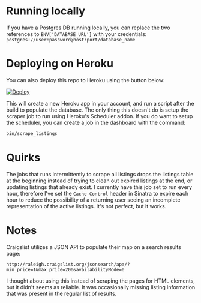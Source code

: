 # Running locally
If you have a Postgres DB running locally, you can replace the two references to `ENV['DATABASE_URL']` with your credentials: `postgres://user:password@host:port/database_name`

# Deploying on Heroku
You can also deploy this repo to Heroku using the button below:

[![Deploy](https://www.herokucdn.com/deploy/button.svg)](https://heroku.com/deploy)

This will create a new Heroku app in your account, and run a script after the build to populate the database. The only thing this doesn't do is setup the scraper job to run using Heroku's Scheduler addon. If you do want to setup the scheduler, you can create a job in the dashboard with the command:

```bash
bin/scrape_listings
```

# Quirks
The jobs that runs intermittently to scrape all listings drops the listings table at the beginning instead of trying to clean out expired listings at the end, or updating listings that already exist. I currently have this job set to run every hour, therefore I've set the `Cache-Control` header in Sinatra to expire each hour to reduce the possibility of a returning user seeing an incomplete representation of the active listings. It's not perfect, but it works.

# Notes
Craigslist utilizes a JSON API to populate their map on a search results page:

`http://raleigh.craigslist.org/jsonsearch/apa/?min_price=1&max_price=200&availabilityMode=0`

I thought about using this instead of scraping the pages for HTML elements, but it didn't seems as reliable. It was occasionally missing listing information that was present in the regular list of results.
